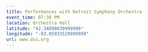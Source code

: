 ```yaml
---
title: Performances with Detroit Symphony Orchestra
event_time: 07:30 PM
location: Orchestra Hall
latitude: "42.34890839999999"
longitude: "-83.05933529999999"
url: www.dso.org
---
```

